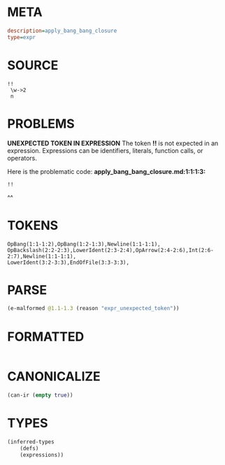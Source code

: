 # META
~~~ini
description=apply_bang_bang_closure
type=expr
~~~
# SOURCE
~~~roc
!!
 \w->2
 n
~~~
# PROBLEMS
**UNEXPECTED TOKEN IN EXPRESSION**
The token **!!** is not expected in an expression.
Expressions can be identifiers, literals, function calls, or operators.

Here is the problematic code:
**apply_bang_bang_closure.md:1:1:1:3:**
```roc
!!
```
^^


# TOKENS
~~~zig
OpBang(1:1-1:2),OpBang(1:2-1:3),Newline(1:1-1:1),
OpBackslash(2:2-2:3),LowerIdent(2:3-2:4),OpArrow(2:4-2:6),Int(2:6-2:7),Newline(1:1-1:1),
LowerIdent(3:2-3:3),EndOfFile(3:3-3:3),
~~~
# PARSE
~~~clojure
(e-malformed @1.1-1.3 (reason "expr_unexpected_token"))
~~~
# FORMATTED
~~~roc

~~~
# CANONICALIZE
~~~clojure
(can-ir (empty true))
~~~
# TYPES
~~~clojure
(inferred-types
	(defs)
	(expressions))
~~~
